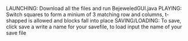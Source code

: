 LAUNCHING: Download all the files and run BejeweledGUI.java
PLAYING: Switch squares to form a minium of 3 matching row and columns, t-shapped is allowed and blocks fall into place
SAVING/LOADING: To save, click save a write a name for your savefile, to load input the name of your save file
